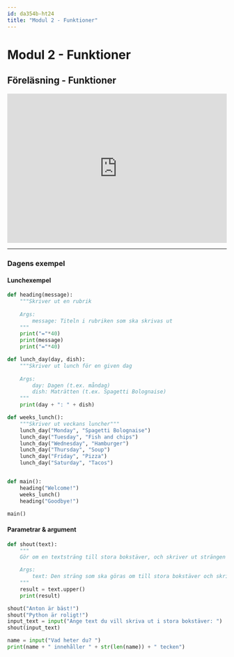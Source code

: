 ```yaml
---
id: da354b-ht24
title: "Modul 2 - Funktioner"
---
```


# Modul 2 - Funktioner

## Föreläsning - Funktioner


<div class="frame">
    <div style="left: 0; width: 100%; height: 0; position: relative; padding-bottom: 56.2696%; padding-top: 58px;"><iframe src="https://www.slideshare.net/slideshow/embed_code/key/JjfudWDsepck6o" style="top: 0; left: 0; width: 100%; height: 100%; position: absolute; border: 0;" allowfullscreen scrolling="no"></iframe></div>
</div>

---

<!--
<div class="video-frame">
    <div style="left: 0; width: 100%; height: 0; position: relative; padding-bottom: 56.25%;"><iframe src="https://www.youtube.com/embed/rcOXDhwLc4Y?rel=0" style="top: 0; left: 0; width: 100%; height: 100%; position: absolute; border: 0;" allowfullscreen scrolling="no" allow="accelerometer; clipboard-write; encrypted-media; gyroscope; picture-in-picture; web-share;"></iframe></div>
</div>

---
-->

### Dagens exempel

#### Lunchexempel

```python
def heading(message):
    """Skriver ut en rubrik
    
    Args:
        message: Titeln i rubriken som ska skrivas ut
    """
    print("="*40)
    print(message)
    print("="*40)

def lunch_day(day, dish):
    """Skriver ut lunch för en given dag
    
    Args:
        day: Dagen (t.ex. måndag)
        dish: Maträtten (t.ex. Spagetti Bolognaise)
    """
    print(day + ": " + dish)

def weeks_lunch():
    """Skriver ut veckans luncher"""
    lunch_day("Monday", "Spagetti Bolognaise")
    lunch_day("Tuesday", "Fish and chips")
    lunch_day("Wednesday", "Hamburger")
    lunch_day("Thursday", "Soup")
    lunch_day("Friday", "Pizza")
    lunch_day("Saturday", "Tacos")


def main():
    heading("Welcome!")
    weeks_lunch()
    heading("Goodbye!")

main()
```

#### Parametrar & argument

```python
def shout(text):
    """
    Gör om en textsträng till stora bokstäver, och skriver ut strängen

    Args:
        text: Den sträng som ska göras om till stora bokstäver och skrivas ut
    """
    result = text.upper()
    print(result)

shout("Anton är bäst!")
shout("Python är roligt!")
input_text = input("Ange text du vill skriva ut i stora bokstäver: ")
shout(input_text)

name = input("Vad heter du? ")
print(name + " innehåller " + str(len(name)) + " tecken")
```

<!--
#### Använda modulen random

```python
import random

# Slumpa fram ett tal (1-10)
rand_nr = random.randint(1,10)
# Skriv ut det slumpade talet
print(rand_nr)
```

---

Ni kan även ladda ner PDF-versionen av presentationen [här](../pdf/2020-funktioner.pdf).

-->